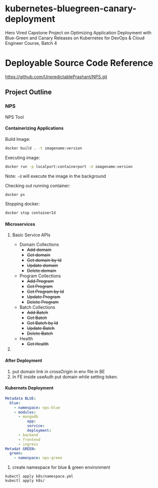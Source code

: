 # kubernetes-bluegreen-canary-deployment
Hero Vired Capstone Project on Optimizing Application Deployment with Blue-Green and Canary Releases on Kubernetes for DevOps &amp; Cloud Engineer Course, Batch 4

# Deployable Source Code Reference
https://github.com/UnpredictablePrashant/NPS.git

## Project Outline
### NPS
NPS Tool

#### Containerizing Applications

Build Image:

```sh
docker build . -t imagename:version
```

Executing image:

```sh
docker run -p localport:containerport -d imagename:version
```

Note: `-d` will execute the image in the background<br/>

Checking out running container:

```sh
docker ps
```

Stopping docker:

```sh
docker stop containerId
```

#### Microservices

1. Basic Service APIs

   - Domain Collections
     - ~~Add domain~~
     - ~~Get domain~~
     - ~~Get domain by Id~~
     - ~~Update domain~~
     - ~~Delete domain~~
   - Program Collections
     - ~~Add Program~~
     - ~~Get Program~~
     - ~~Get Program by Id~~
     - ~~Update Program~~
     - ~~Delete Program~~
   - Batch Collections
     - ~~Add Batch~~
     - ~~Get Batch~~
     - ~~Get Batch by Id~~
     - ~~Update Batch~~
     - ~~Delete Batch~~
   - Health
     - ~~Get Health~~

2.

#### After Deployment

1. put domain link in crossOrigin in env file in BE
2. In FE inside useAuth put domain while setting token.



#### Kubernets Deployment
```yaml
Metadata BLUE:
  blue:
    - namespace: nps-blue
    - modules:
      - mongodb
          app: 
          service:
          deployment:
      - backend
      - frontend
      - ingress
Metadat GREEN:
  green:
    - namespace: nps-green
```


1. create namespace for blue & green environment
```
kubectl apply k8s/namespace.yml
kubectl apply k8s/
```